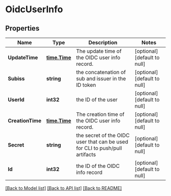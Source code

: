 # OidcUserInfo

## Properties
Name | Type | Description | Notes
------------ | ------------- | ------------- | -------------
**UpdateTime** | [**time.Time**](time.Time.md) | The update time of the OIDC user info record. | [optional] [default to null]
**Subiss** | **string** | the concatenation of sub and issuer in the ID token | [optional] [default to null]
**UserId** | **int32** | the ID of the user | [optional] [default to null]
**CreationTime** | [**time.Time**](time.Time.md) | The creation time of the OIDC user info record. | [optional] [default to null]
**Secret** | **string** | the secret of the OIDC user that can be used for CLI to push/pull artifacts | [optional] [default to null]
**Id** | **int32** | the ID of the OIDC info record | [optional] [default to null]

[[Back to Model list]](../README.md#documentation-for-models) [[Back to API list]](../README.md#documentation-for-api-endpoints) [[Back to README]](../README.md)


